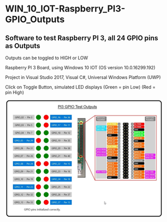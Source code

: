 # WIN_10_IOT-Raspberry_PI3-GPIO_Outputs
## Software to test Raspberry PI 3, all 24 GPIO pins as Outputs

Outputs can be toggled to HIGH or LOW

Raspberry PI 3 Board, using Windows 10 IOT (OS version 10.0.16299.192)

Project in Visual Studio 2017, Visual C#, Universal Windows Platform (UWP)

Click on Toggle Button, simulated LED displays (Green = pin Low) (Red = pin High)

![Image](/Notes/Screenshot_PI3.jpg)

